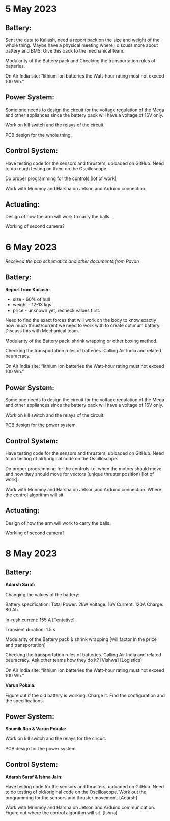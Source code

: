 # 5 May 2023



## Battery:

Sent the data to Kailash, need a report back on the size and weight of the whole thing. Maybe have a physical meeting where I discuss more about battery and BMS. Give this back to the mechanical team.

Modularity of the Battery pack and Checking the transportation rules of batteries.

On Air India site: “lithium ion batteries the Watt-hour rating must not exceed 100 Wh.”

## Power System:

Some one needs to design the circuit for the voltage regulation of the Mega and other appliances since the battery pack will have a voltage of 16V only. 

Work on kill switch and the relays of the circuit.

PCB design for the whole thing.

## Control System:

Have testing code for the sensors and thrusters, uploaded on GitHub. Need to do rough testing on them on the Oscilloscope. 

Do proper programming for the controls [lot of work].

Work with Mrinmoy and Harsha on Jetson and Arduino connection.

## Actuating:

Design of how the arm will work to carry the balls.

Working of second camera?

# 6 May 2023

*Received the pcb schematics and other documents from Pavan*

## Battery:

**Report from Kailash:** 

- size - 60% of hull
- weight - 12-13 kgs
- price - unknown yet, recheck values first.

Need to find the exact forces that will work on the body to know exactly how much thrust/current we need to work with to create optimum battery. Discuss this with Mechanical team.

Modularity of the Battery pack: shrink wrapping or other boxing method. 

Checking the transportation rules of batteries. Calling Air India and related beuracracy.

On Air India site: “lithium ion batteries the Watt-hour rating must not exceed 100 Wh.”

## Power System:

Some one needs to design the circuit for the voltage regulation of the Mega and other appliances since the battery pack will have a voltage of 16V only. 

Work on kill switch and the relays of the circuit.

PCB design for the power system.

## Control System:

Have testing code for the sensors and thrusters, uploaded on GitHub. Need to do testing of old/original code on the Oscilloscope. 

Do proper programming for the controls i.e. when the motors should move and how they should move for vectors (unique thruster position) [lot of work].

Work with Mrinmoy and Harsha on Jetson and Arduino connection. Where the control algorithm will sit.

## Actuating:

Design of how the arm will work to carry the balls.

Working of second camera?

# 8 May 2023

## Battery:

**Adarsh Saraf:**

Changing the values of the battery:

Battery specification:
Total Power: 2kW
Voltage: 16V
Current: 120A
Charge: 80 Ah

In-rush current: 155 A [Tentative]

Transient duration: 1.5 s

Modularity of the Battery pack & shrink wrapping [will factor in the price and transportation]

Checking the transportation rules of batteries. Calling Air India and related beuracracy. Ask other teams how they do it? [Vishwa] [Logistics]

On Air India site: “lithium ion batteries the Watt-hour rating must not exceed 100 Wh.”

**Varun Pokala:**

Figure out if the old battery is working. Charge it. Find the configuration and the specifications.

## Power System:

**Soumik Rao & Varun Pokala:**

Work on kill switch and the relays for the circuit.

PCB design for the power system.

## Control System:

**Adarsh Saraf & Ishna Jain:**

Have testing code for the sensors and thrusters, uploaded on GitHub. Need to do testing of old/original code on the Oscilloscope. Work out the programming for the sensors and thruster movement. [Adarsh]

Work with Mrinmoy and Harsha on Jetson and Arduino communication. Figure out where the control algorithm will sit. [Ishna]
